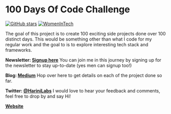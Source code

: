# 100 Days Of Code Challenge 
[![GitHub stars](https://img.shields.io/github/stars/harinij/100DaysOfCode.svg)](https://github.com/harinij/100DaysOfCode/stargazers) [![WomenInTech](https://img.shields.io/badge/Signup-Newsletter-ff69b4.svg)](http://harinilabs.com/womenintech.html)

The goal of this project is to create 100 exciting side projects done over 100 distinct days. This would be something other than what I code for my regular work and the goal to is to explore interesting tech stack and frameworks. 

<b>Newsletter: [Signup here](http://harinilabs.com/womenintech.html)</b> You can join me in this journey by signing up for the newsletter to stay up-to-date (yes men can signup too!)

<b>Blog: [Medium](https://medium.com/@harinilabs)</b> Hop over here to get details on each of the project done so far.

<b>Twitter: [@HariniLabs](https://twitter.com/HariniLabs)</b> I would love to hear your feedback and comments, feel free to drop by and say Hi!

<b>[Website](http://HariniLabs.com/)</b>
